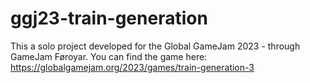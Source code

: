 # ggj23-train-generation
This a solo project developed for the Global GameJam 2023 - through GameJam Føroyar. You can find the game here: https://globalgamejam.org/2023/games/train-generation-3
